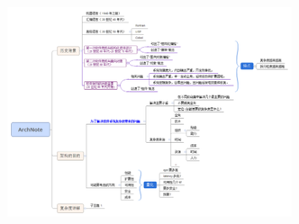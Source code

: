 ![archnote](https://github.com/LilyBlooper/arcanine/blob/master/wiki/architecture/image/ArchNote.png)